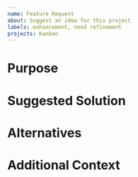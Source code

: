 ```yaml
---
name: Feature Request
about: Suggest an idea for this project
labels: enhancement, need refinement
projects: Kanban
---
```


# Purpose

<!-- Write why this feature should be made -->

# Suggested Solution

<!-- How would you like to see this problem solved? -->

# Alternatives

<!-- Write here if you have any alternatives that could be considered -->

# Additional Context

<!-- If there's any additional context that would be useful, write it here -->
